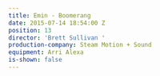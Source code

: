 ```yaml
---
title: Emin - Boomerang
date: 2015-07-14 18:54:00 Z
position: 13
director: 'Brett Sullivan '
production-company: Steam Motion + Sound
equipment: Arri Alexa
is-shown: false
---
```


